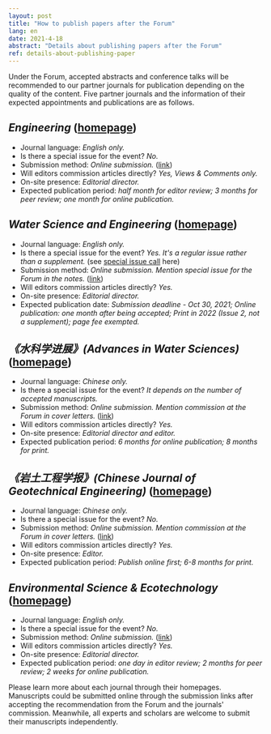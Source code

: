 ```yaml
---
layout: post
title: "How to publish papers after the Forum"
lang: en
date: 2021-4-18
abstract: "Details about publishing papers after the Forum"
ref: details-about-publishing-paper
---
```

Under the Forum, accepted abstracts and conference talks will be recommended to our partner journals for publication depending on the quality of the content. Five partner journals and the information of their expected appointments and publications are as follows.
   
## *Engineering* ([homepage](https://www.journals.elsevier.com/engineering/))

- Journal language: *English only.*
- Is there a special issue for the event? *No.*
- Submission method: *Online submission.* ([link](https://www.editorialmanager.com/eng/default.aspx))
- Will editors commission articles directly? *Yes, Views & Comments only.*
- On-site presence: *Editorial director.*
- Expected publication period: *half month for editor review; 3 months for peer review; one month for online publication.*

## *Water Science and Engineering* ([homepage](http://wse.hhu.edu.cn/))

- Journal language: *English only.*
- Is there a special issue for the event? *Yes. It's a regular issue rather than a supplement.* (see [special issue call](http://wse.hhu.edu.cn:8080/water/EN/column/item227.shtml) here)
- Submission method: *Online submission. Mention special issue for the Forum in the notes.* ([link](https://mc03.manuscriptcentral.com/wse))
- Will editors commission articles directly? *Yes.*
- On-site presence: *Editorial director.*
- Expected publication date: *Submission deadline - Oct 30, 2021; Online publication: one month after being accepted; Print in 2022 (Issue 2, not a supplement); page fee exempted.*

## *《水科学进展》(Advances in Water Sciences)* ([homepage](http://skxjz.nhri.cn/))
- Journal language: *Chinese only.*
- Is there a special issue for the event? *It depends on the number of accepted manuscripts.*
- Submission method: *Online submission. Mention commission at the Forum in cover letters.* ([link](http://skxjz.nhri.cn/))
- Will editors commission articles directly? *Yes.*
- On-site presence: *Editorial director and editor.*
- Expected publication period: *6 months for online publication; 8 months for print.*

## *《岩土工程学报》(Chinese Journal of Geotechnical Engineering)* ([homepage](http://www.cgejournal.com/))
- Journal language: *Chinese only.*
- Is there a special issue for the event? *No.*
- Submission method: *Online submission. Mention commission at the Forum in cover letters.* ([link](http://www.cgejournal.com/))
- Will editors commission articles directly? *Yes.*
- On-site presence: *Editor.*
- Expected publication period: *Publish online first; 6-8 months for print.*

## *Environmental Science & Ecotechnology* ([homepage](https://www.sciencedirect.com/journal/environmental-science-and-ecotechnology/))
- Journal language: *English only.*
- Is there a special issue for the event? *No.*
- Submission method: *Online submission.* ([link](https://www.editorialmanager.com/ese/default.aspx))
- Will editors commission articles directly? *Yes.*
- On-site presence: *Editorial director.*
- Expected publication period: *one day in editor review; 2 months for peer review; 2 weeks for online publication.*

Please learn more about each journal through their homepages. Manuscripts could be submitted online through the submission links after accepting the recommendation from the Forum and the journals' commission. Meanwhile, all experts and scholars are welcome to submit their manuscripts independently.
